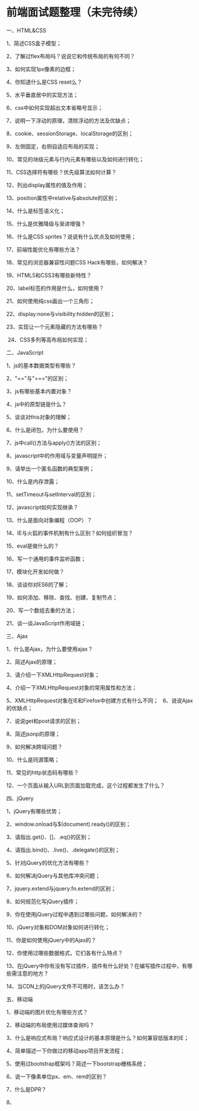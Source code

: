 # 前端面试题整理（未完待续）


一、HTML&CSS

  1、简述CSS盒子模型；
	
  2、了解过flex布局吗？说说它和传统布局的有何不同？
	
  3、如何实现1px像素的边框；
	
  4、你知道什么是CSS reset么？
	
  5、水平垂直居中的实现方法；
	
  6、css中如何实现超出文本省略号显示；
	
  7、说明一下浮动的原理，清除浮动的方法及优缺点；
	
  8、cookie、sessionStorage、localStorage的区别；
	
  9、左侧固定，右侧自适应布局的实现；
	
  10、常见的块级元素与行内元素有哪些以及如何进行转化；
	
  11、CSS选择符有哪些？优先级算法如何计算？
	
  12、列出display属性的值及作用；
	
  13、position属性中relative与absolute的区别；
	
  14、什么是标签语义化；
	
  15、什么是优雅降级与渐进增强？
	
  16、什么是CSS sprites？说说有什么优点及如何使用；
	
  17、前端性能优化有哪些方法？
	
  18、常见的浏览器兼容性问题CSS Hack有哪些，如何解决？
	
  19、HTML5和CSS3有哪些新特性？
	
  20、label标签的作用是什么，如何使用？
	
  21、如何使用纯css画出一个三角形；
	
  22、display:none与visibility:hidden的区别；
	
  23、实现让一个元素隐藏的方法有哪些？
	
  24、CSS多列等高布局如何实现；
  

二、JavaScript

  1、js的基本数据类型有哪些？
	
  2、"=="与"==="的区别；
	
  3、js有哪些基本内置对象？
	
  4、js中的原型链是什么？
	
  5、谈谈对this对象的理解；
	
  6、什么是闭包，为什么要使用？
	
  7、js中call()方法与apply()方法的区别；
	
  8、javascript中的作用域与变量声明提升；
	
  9、请举出一个匿名函数的典型案例；
	
  10、什么是内存泄露；
	
  11、setTimeout与setInterval的区别；
	
  12、javascript如何实现继承？
	
  13、什么是面向对象编程（OOP）？
	
  14、IE与火狐的事件机制有什么区别？如何组织冒泡？
	
  15、eval是做什么的？
	
  16、写一个通用的事件监听函数；
	
  17、模块化开发如何做？
	
  18、谈谈你对ES6的了解；
	
  19、如何添加、移除、查找、创建、复制节点；
  
  20、写一个数组去重的方法；
  
  21、谈一谈JavaScript作用域链；
  

三、Ajax

  1、什么是Ajax，为什么要使用ajax？
  
  2、简述Ajax的原理；
  
  3、请介绍一下XMLHttpRequest对象；
  
  4、介绍一下XMLHttpRequest对象的常用属性和方法；
  
  5、XMLHttpRequest对象在IE和Firefox中创建方式有什么不同；
  
  6、说说Ajax的优缺点；
	
  7、说说get和post请求的区别；
	
  8、简述jsonp的原理；
	
  9、如何解决跨域问题？
	
  10、什么是同源策略；
	
  11、常见的http状态码有哪些？
	
  12、一个页面从输入URL到页面加载完成，这个过程都发生了什么？
  

四、jQuery

  1、jQuery有哪些优势；
	
  2、window.onload与$(document).ready()的区别；
	
  3、请指出.get()、[]、.eq()的区别；
	
  4、请指出.bind()、.live()、.delegate()的区别；
	
  5、针对jQuery的优化方法有哪些？
	
  6、如何解决jQuery与其他库冲突问题；
	
  7、jquery.extend与jquery.fn.extend的区别；
  
  8、如何规范化写jQuery插件；
  
  9、你在使用jQuery过程中遇到过哪些问题，如何解决的？
  
  10、jQuery对象和DOM对象如何进行转化；
  
  11、你是如何使用jQuery中的Ajax的？
  
  12、你使用过哪些数据格式，它们各有什么特点？
  
  13、在jQuery中你有没有写过插件，插件有什么好处？在编写插件过程中，有哪些需注意的地方？
  
  14、当CDN上的jQuery文件不可用时，该怎么办？
  
五、移动端

  1、移动端的图片优化有哪些方式？
	
  2、移动端的布局使用过媒体查询吗？
	
  3、什么是响应式布局？响应式设计的基本原理是什么？如何兼容低版本的IE；
	
  4、简单描述一下你做过的移动app项目开发流程；
  
  5、使用过bootstrap框架吗？简述一下bootstrap栅格系统；
  
  6、说一下像素单位px、em、rem的区别？
  
  7、什么是DPR？
  
  8、
